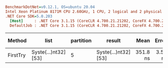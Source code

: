 ``` ini

BenchmarkDotNet=v0.12.1, OS=ubuntu 20.04
Intel Xeon Platinum 8171M CPU 2.60GHz, 1 CPU, 2 logical and 2 physical cores
.NET Core SDK=5.0.203
  [Host]     : .NET Core 3.1.15 (CoreCLR 4.700.21.21202, CoreFX 4.700.21.21402), X64 RyuJIT
  DefaultJob : .NET Core 3.1.15 (CoreCLR 4.700.21.21202, CoreFX 4.700.21.21402), X64 RyuJIT


```
|   Method |                 list | partition |               result |     Mean |   Error |  StdDev |  Gen 0 | Gen 1 | Gen 2 | Allocated |
|--------- |--------------------- |---------- |--------------------- |---------:|--------:|--------:|-------:|------:|------:|----------:|
| FirstTry | Syste(...)nt32] [53] |         5 | Syste(...)nt32] [53] | 351.8 ns | 3.58 ns | 3.35 ns | 0.0324 |     - |     - |     608 B |
